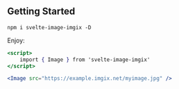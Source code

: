 ## Getting Started

`npm i svelte-image-imgix -D`

Enjoy:

```jsx
<script>
    import { Image } from 'svelte-image-imgix'
</script>

<Image src="https://example.imgix.net/myimage.jpg" />
```
